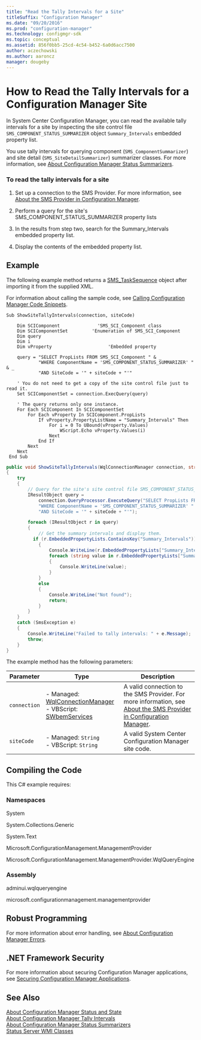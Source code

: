 ```yaml
---
title: "Read the Tally Intervals for a Site"
titleSuffix: "Configuration Manager"
ms.date: "09/20/2016"
ms.prod: "configuration-manager"
ms.technology: configmgr-sdk
ms.topic: conceptual
ms.assetid: 856f0bb5-25cd-4c54-b452-6a0d6acc7500
author: aczechowski
ms.author: aaroncz
manager: dougeby
---
```

# How to Read the Tally Intervals for a Configuration Manager Site
In System Center Configuration Manager, you can read the available tally intervals for a site by inspecting the site control file `SMS_COMPONENT_STATUS_SUMMARIZER` object `Summary_Intervals` embedded property list.  

 You use tally intervals for querying component (`SMS_ComponentSummarizer`) and site detail (`SMS_SiteDetailSummarizer`) summarizer classes. For more information, see [About Configuration Manager Status Summarizers](../../../../develop/core/servers/manage/about-configuration-manager-status-summarizers.md).  

### To read the tally intervals for a site  

1.  Set up a connection to the SMS Provider. For more information, see [About the SMS Provider in Configuration Manager](../../../../develop/core/understand/about-the-sms-provider-in-configuration-manager.md).  

2.  Perform a query for the site's SMS_COMPONENT_STATUS_SUMMARIZER property lists  

3.  In the results from step two, search for the Summary_Intervals embedded property list.  

4.  Display the contents of the embedded property list.  

## Example  
 The following example method returns a [SMS_TaskSequence](assetId:///SMS_TaskSequence?qualifyHint=False&autoUpgrade=True) object after importing it from the supplied XML.  

 For information about calling the sample code, see [Calling Configuration Manager Code Snippets](../../../../develop/core/understand/calling-code-snippets.md).  

```vbs  
Sub ShowSiteTallyIntervals(connection, siteCode)  

    Dim SCIComponent              'SMS_SCI_Component class  
    Dim SCIComponentSet         'Enumeration of SMS_SCI_Component  
    Dim query   
    Dim i   
    Dim vProperty                     'Embedded property  

    query = "SELECT PropLists FROM SMS_SCI_Component " & _  
            "WHERE ComponentName = 'SMS_COMPONENT_STATUS_SUMMARIZER' " & _  
            "AND SiteCode = '" + siteCode + "'"  

    ' You do not need to get a copy of the site control file just to read it.  
    Set SCIComponentSet = connection.ExecQuery(query)  

    ' The query returns only one instance.  
    For Each SCIComponent In SCIComponentSet  
        For Each vProperty In SCIComponent.PropLists  
            If vProperty.PropertyListName = "Summary_Intervals" Then  
                For i = 0 To UBound(vProperty.Values)  
                    WScript.Echo vProperty.Values(i)   
                Next  
            End If  
        Next  
    Next  
 End Sub  
```  

```c#  
public void ShowSiteTallyIntervals(WqlConnectionManager connection, string siteCode)  
{  
    try  
    {  
        // Query for the site's site control file SMS_COMPONENT_STATUS_SUMMARIZER property lists.  
        IResultObject query =   
            connection.QueryProcessor.ExecuteQuery("SELECT PropLists FROM SMS_SCI_Component " +  
            "WHERE ComponentName = 'SMS_COMPONENT_STATUS_SUMMARIZER' " +  
            "AND SiteCode = '" + siteCode + "'");  

        foreach (IResultObject r in query)  
        {  
            // Get the summary intervals and display them.  
          if (r.EmbeddedPropertyLists.ContainsKey("Summary_Intervals"))  
            {  
                Console.WriteLine(r.EmbeddedPropertyLists["Summary_Intervals"]["PropertyListName"].StringValue);  
                foreach (string value in r.EmbeddedPropertyLists["Summary_Intervals"]["Values"].StringArrayValue)  
                {  
                    Console.WriteLine(value);  
                }  
            }  
            else  
            {  
                Console.WriteLine("Not found");  
                return;  
            }  
        }  
    }  
    catch (SmsException e)  
    {  
        Console.WriteLine("Failed to tally intervals: " + e.Message);  
        throw;  
    }  
}  

```  

 The example method has the following parameters:  

|Parameter|Type|Description|  
|---------------|----------|-----------------|  
|`connection`|-   Managed: [WqlConnectionManager](assetId:///WqlConnectionManager?qualifyHint=False&autoUpgrade=True)<br />-   VBScript: [SWbemServices](assetId:///SWbemServices?qualifyHint=False&autoUpgrade=True)|A valid connection to the SMS Provider. For more information, see [About the SMS Provider in Configuration Manager](../../../../develop/core/understand/about-the-sms-provider-in-configuration-manager.md).|  
|`siteCode`|-   Managed: `String`<br />-   VBScript: `String`|A valid System Center Configuration Manager site code.|  

## Compiling the Code  
 This C# example requires:  

### Namespaces  
 System  

 System.Collections.Generic  

 System.Text  

 Microsoft.ConfigurationManagement.ManagementProvider  

 Microsoft.ConfigurationManagement.ManagementProvider.WqlQueryEngine  

### Assembly  
 adminui.wqlqueryengine  

 microsoft.configurationmanagement.managementprovider  

## Robust Programming  
 For more information about error handling, see [About Configuration Manager Errors](../../../../develop/core/understand/about-configuration-manager-errors.md).  

## .NET Framework Security  
 For more information about securing Configuration Manager applications, see [Securing Configuration Manager Applications](../../../../develop/core/understand/securing-configuration-manager-applications.md).  

## See Also  
 [About Configuration Manager Status and State](../../../../develop/core/servers/manage/about-configuration-manager-status-and-summarizers.md)   
 [About Configuration Manager Tally Intervals](../../../../develop/core/servers/manage/about-configuration-manager-tally-intervals.md)   
 [About Configuration Manager Status Summarizers](../../../../develop/core/servers/manage/about-configuration-manager-status-summarizers.md)   
 [Status Server WMI Classes](../../../../develop/reference/core/servers/manage/status-server-wmi-classes.md)

